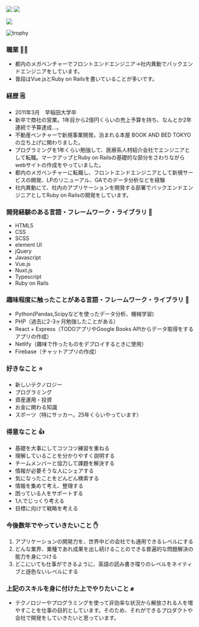 <!--
**masanarih0ri/masanarih0ri** is a ✨ _special_ ✨ repository because its `README.md` (this file) appears on your GitHub profile.

Here are some ideas to get you started:

- 🔭 I’m currently working on ...
- 🌱 I’m currently learning ...
- 👯 I’m looking to collaborate on ...
- 🤔 I’m looking for help with ...
- 💬 Ask me about ...
- 📫 How to reach me: ...
- 😄 Pronouns: ...
- ⚡ Fun fact: ...
-->

![](https://github-profile-summary-cards.vercel.app/api/cards/stats?username=masanarih0ri)
![](https://github-profile-summary-cards.vercel.app/api/cards/repos-per-language?username=masanarih0ri)

![](https://github-profile-summary-cards.vercel.app/api/cards/profile-details?username=masanarih0ri)

![trophy](https://github-profile-trophy.vercel.app/?username=masanarih0ri&column=5&margin-w=30&margin-h=15)

### 職業 👨‍💻
* 都内のメガベンチャーでフロントエンドエンジニア→社内異動でバックエンドエンジニアをしています。
* 普段はVue.jsとRuby on Railsを書いていることが多いです。

### 経歴 🗒
* 2011年3月　早稲田大学卒
* 新卒で商社の営業。1年目から2億円くらいの売上予算を持ち、なんとか2年連続で予算達成…。
* 不動産ベンチャーで新規事業開発。泊まれる本屋 BOOK AND BED TOKYOの立ち上げに関わりました。
* プログラミングを1年くらい勉強して、医療系人材紹介会社でエンジニアとして転職。マークアップとRuby on Railsの基礎的な部分をさわりながらwebサイトの作成をやっていました。
* 都内のメガベンチャーに転職し、フロントエンドエンジニアとして新規サービスの開発、LPのリニューアル、GAでのデータ分析などを経験
* 社内異動にて、社内のアプリケーションを開発する部署でバックエンドエンジニアとしてRuby on Railsの開発をしています。

### 開発経験のある言語・フレームワーク・ライブラリ 📣
* HTML5
* CSS
* SCSS
* element UI
* jQuery
* Javascript
* Vue.js
* Nuxt.js
* Typescript
* Ruby on Rails

### 趣味程度に触ったことがある言語・フレームワーク・ライブラリ 💪
* Python(Pandas,Scipyなどを使ったデータ分析、機械学習)
* PHP（過去に2-3ヶ月勉強したことがある）
* React + Express（TODOアプリやGoogle Books APIからデータ取得をするアプリの作成）
* Netlify（趣味で作ったものをデプロイするときに使用）
* Firebase（チャットアプリの作成）

### 好きなこと ⭐️
* 新しいテクノロジー
* プログラミング
* 資産運用・投資
* お金に関わる知識
* スポーツ（特にサッカー。25年くらいやっています）

### 得意なこと 👍
* 基礎を大事にしてコツコツ練習を重ねる
* 理解していることを分かりやすく説明する
* チームメンバーと協力して課題を解決する
* 情報が必要そうな人にシェアする
* 気になったことをどんどん検索する
* 情報を集めて考え、整理する
* 困っている人をサポートする
* 1人でじっくり考える
* 目標に向けて戦略を考える

### 今後数年でやっていきたいこと ✋
1. アプリケーションの開発力を、世界中どの会社でも通用できるレベルにする
2. どんな業界、業種であれ成果を出し続けることのできる普遍的な問題解決の能力を身につける
3. どこにいても仕事ができるように、英語の読み書き喋りのレベルをネイティブと遜色ないレベルにする

### 上記のスキルを身に付けた上でやりたいこと ✊
* テクノロジーやプログラミングを使って非効率な状況から解放される人を増やすことを仕事の目的としています。そのため、それができるプロダクトや会社で開発をしていきたいと思っています。
